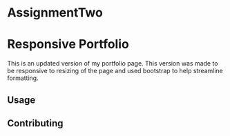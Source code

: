 # AssignmentTwo
# Responsive Portfolio

This is an updated version of my portfolio page. This version was made to be responsive to resizing of the page and used bootstrap to help streamline formatting.

## Usage



## Contributing
